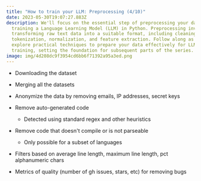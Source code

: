 ```yaml
---
title: "How to train your LLM: Preprocessing (4/10)"
date: 2023-05-30T19:07:27.883Z
description: We'll focus on the essential step of preprocessing your data for
  training a Language Learning Model (LLM) in Python. Preprocessing involves
  transforming raw text data into a suitable format, including cleaning,
  tokenization, normalization, and feature extraction. Follow along as we
  explore practical techniques to prepare your data effectively for LLM
  training, setting the foundation for subsequent parts of the series.
image: img/4d208dc9f3954cd6bb6f71392a95a3ed.png
---
```

* D﻿ownloading the dataset 
* M﻿erging all the datasets
* A﻿nonymize the data by removing emails, IP addresses, secret keys
* R﻿emove auto-generated code

  * D﻿etected using standard regex and other heuristics
* R﻿emove code that doesn't compile or is not parseable

  * O﻿nly possible for a subset of languages
* F﻿ilters based on average line length, maximum line length, pct alphanumeric chars
* M﻿etrics of quality (number of gh issues, stars, etc) for removing bugs